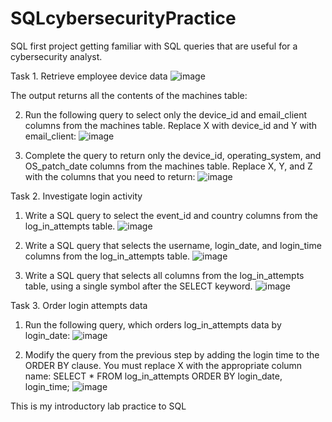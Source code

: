 # SQLcybersecurityPractice
SQL first project getting familiar with SQL queries that are useful for a cybersecurity analyst.
 
Task 1. Retrieve employee device data
![image](https://github.com/kalejcamto/SQLcybersecurityPractice/assets/101201140/4bff19e1-152e-46f9-b013-9b9dcb24ecb8)

The output returns all the contents of the machines table:
 
2. Run the following query to select only the device_id and email_client columns from the machines table. Replace X with device_id and Y with email_client:
![image](https://github.com/kalejcamto/SQLcybersecurityPractice/assets/101201140/5559d970-cdbc-4c62-afca-898fd5b1a968)

3.	Complete the query to return only the device_id, operating_system, and OS_patch_date columns from the machines table. Replace X, Y, and Z with the columns that you need to return:
 ![image](https://github.com/kalejcamto/SQLcybersecurityPractice/assets/101201140/b3973336-4054-48ab-af4c-dfba51fb955e)

Task 2. Investigate login activity
1.	Write a SQL query to select the event_id and country columns from the log_in_attempts table.
![image](https://github.com/kalejcamto/SQLcybersecurityPractice/assets/101201140/78e20ee0-88d8-41a1-8ee9-2e3bb75b13d7)

2.	Write a SQL query that selects the username, login_date, and login_time columns from the log_in_attempts table.
 ![image](https://github.com/kalejcamto/SQLcybersecurityPractice/assets/101201140/0c588d76-f9f6-4b8a-ab6a-09c2b093da6e)

3.	Write a SQL query that selects all columns from the log_in_attempts table, using a single symbol after the SELECT keyword.
![image](https://github.com/kalejcamto/SQLcybersecurityPractice/assets/101201140/8898a449-32cf-47d7-ae0a-c1a1094392b2)
 
Task 3. Order login attempts data
1.	Run the following query, which orders log_in_attempts data by login_date:
 ![image](https://github.com/kalejcamto/SQLcybersecurityPractice/assets/101201140/a984afa4-2397-4514-9c1e-d25fe7de6b93)

2.	Modify the query from the previous step by adding the login time to the ORDER BY clause. You must replace X with the appropriate column name:
SELECT *
FROM log_in_attempts
ORDER BY login_date, login_time;
 ![image](https://github.com/kalejcamto/SQLcybersecurityPractice/assets/101201140/bebab5d8-9ae2-4a3a-88cf-c4976f5b34ff)

This is my introductory lab practice to SQL

